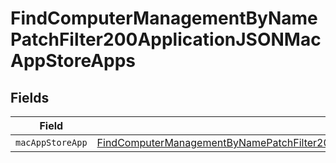 # FindComputerManagementByNamePatchFilter200ApplicationJSONMacAppStoreApps


## Fields

| Field                                                                                                                                                                                                       | Type                                                                                                                                                                                                        | Required                                                                                                                                                                                                    | Description                                                                                                                                                                                                 |
| ----------------------------------------------------------------------------------------------------------------------------------------------------------------------------------------------------------- | ----------------------------------------------------------------------------------------------------------------------------------------------------------------------------------------------------------- | ----------------------------------------------------------------------------------------------------------------------------------------------------------------------------------------------------------- | ----------------------------------------------------------------------------------------------------------------------------------------------------------------------------------------------------------- |
| `macAppStoreApp`                                                                                                                                                                                            | [FindComputerManagementByNamePatchFilter200ApplicationJSONMacAppStoreAppsMacAppStoreApp](../../models/operations/findcomputermanagementbynamepatchfilter200applicationjsonmacappstoreappsmacappstoreapp.md) | :heavy_minus_sign:                                                                                                                                                                                          | N/A                                                                                                                                                                                                         |